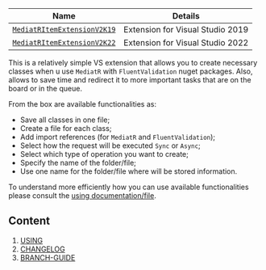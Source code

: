 | Name     | Details |
|----------|----------|
| <a href="https://marketplace.visualstudio.com/items?itemName=RzR.MediatRItemExtensionV2K19" target="_blank">`MediatRItemExtensionV2K19`</a> | Extension for Visual Studio 2019 |
| <a href="https://marketplace.visualstudio.com/items?itemName=RzR.MediatRItemExtensionV2K22" target="_blank">`MediatRItemExtensionV2K22`</a> | Extension for Visual Studio 2022 |

This is a relatively simple VS extension that allows you to create necessary classes when u use `MediatR` with `FluentValidation` nuget packages. Also, allows to save time and redirect it to more important tasks that are on the board or in the queue.

From the box are available functionalities as: 
* Save all classes in one file;
* Create a file for each class;
* Add import references (for `MediatR` and `FluentValidation`);
* Select how the request will be executed `Sync` or `Async`;
* Select which type of operation you want to create;
* Specify the name of the folder/file;
* Use one name for the folder/file where will be stored information.

To understand more efficiently how you can use available functionalities please consult the [using documentation/file](docs/usage.md).

## Content
1. [USING](docs/usage.md)
1. [CHANGELOG](docs/CHANGELOG.md)
1. [BRANCH-GUIDE](docs/branch-guide.md)